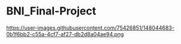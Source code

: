 # BNI_Final-Project

https://user-images.githubusercontent.com/75426851/148044683-0b1f6bb2-c55a-4cf7-af27-db2d8a04ae94.png


